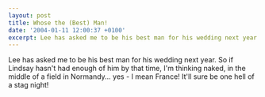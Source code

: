 ```yaml
---
layout: post
title: Whose the (Best) Man!
date: '2004-01-11 12:00:37 +0100'
excerpt: Lee has asked me to be his best man for his wedding next year.
---
```

Lee has asked me to be his best man for his wedding next year. So if Lindsay hasn't had enough of him by that time, I'm thinking naked, in the middle of a field in Normandy... yes - I mean France! It'll sure be one hell of a stag night!